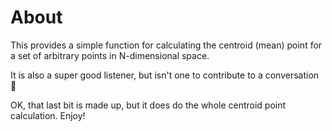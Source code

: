 # About

This provides a simple function for calculating the centroid (mean) point for a set of arbitrary points in N-dimensional space.

It is also a super good listener, but isn't one to contribute to a conversation 🙂

OK, that last bit is made up, but it does do the whole centroid point calculation. Enjoy!